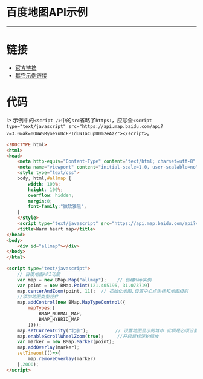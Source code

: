 #  百度地图API示例

---

# 链接

- [官方链接](http://lbsyun.baidu.com/jsdemo.htm#a1_2)
- [其它示例链接](https://blog.csdn.net/dosthing/article/details/85223254)

# 代码

!> 示例中的`<script />`中的`src`省略了`https:`，应写全`<script type="text/javascript" src="https://api.map.baidu.com/api?v=3.0&ak=0OWWSRyoeYuDcFPIdUN1aCupU0m2eAzZ"></script>`。

```html
<!DOCTYPE html>
<html>
<head>
	<meta http-equiv="Content-Type" content="text/html; charset=utf-8" />
	<meta name="viewport" content="initial-scale=1.0, user-scalable=no" />
	<style type="text/css">
	body, html,#allmap {
		width: 100%;
		height: 100%;
		overflow: hidden;
		margin:0;
		font-family:"微软雅黑"; 
	}
	</style>
	<script type="text/javascript" src="https://api.map.baidu.com/api?v=3.0&ak=0OWWSRyoeYuDcFPIdUN1aCupU0m2eAzZ"></script>
	<title>Warm heart map</title>
</head>
<body>
	<div id="allmap"></div>
</body>
</html>
 
<script type="text/javascript">
	// 百度地图API功能
	var map = new BMap.Map("allmap");    // 创建Map实例
	var point = new BMap.Point(121.405196, 31.073719)
	map.centerAndZoom(point, 11);  // 初始化地图,设置中心点坐标和地图级别
	//添加地图类型控件
	map.addControl(new BMap.MapTypeControl({
		mapTypes:[
            BMAP_NORMAL_MAP,
            BMAP_HYBRID_MAP
        ]}));	  
	map.setCurrentCity("北京");          // 设置地图显示的城市 此项是必须设置的
	map.enableScrollWheelZoom(true);     //开启鼠标滚轮缩放
	var marker = new BMap.Marker(point);
	map.addOverlay(marker);
	setTimeout(()=>{
		map.removeOverlay(marker)
	},2000);
</script>
```